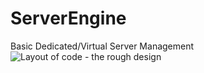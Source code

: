 # ServerEngine
Basic Dedicated/Virtual Server Management
![Layout of code - the rough design](design.png)
